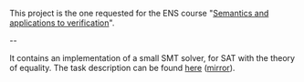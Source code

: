 This project is the one requested for the ENS course "[Semantics and applications to verification](https://www.di.ens.fr/~rival/semverif-2016/)".

--

It contains an implementation of a small SMT solver, for SAT with the theory of equality. The task description can be found
[here](https://www.lri.fr/~conchon/ENS/) ([mirror](http://web.archive.org/web/20181107084649/https://www.lri.fr/~conchon/ENS/)).
